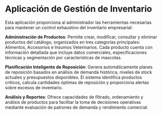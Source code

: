 # Aplicación de Gestión de Inventario

Esta aplicación proporciona al administrador las herramientas necesarias para mantener un control exhaustivo del inventario empresarial:

**Administración de Productos**: Permite crear, modificar, consultar y eliminar productos del catálogo, organizados en tres categorías principales: Alimentos, Accesorios e Insumos Veterinarios. Cada producto cuenta con información detallada que incluye datos comerciales, especificaciones técnicas y segmentación por características de mascotas.

**Planificación Inteligente de Reposición**: Genera automáticamente planes de reposición basados en análisis de demanda histórica, niveles de stock actuales y presupuestos disponibles. El sistema identifica productos críticos, calcula cantidades óptimas de reposición y proporciona alertas sobre excesos de inventario.

**Análisis y Reportes**: Ofrece capacidades de filtrado, ordenamiento y análisis de productos para facilitar la toma de decisiones operativas mediante evaluación de patrones de demanda y rendimiento comercial.
